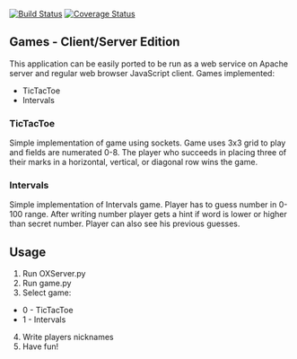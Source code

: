 [![Build Status](https://travis-ci.org/phpl/pite_lab3.svg?branch=master)](https://travis-ci.org/phpl/pite_lab3)
[![Coverage Status](https://coveralls.io/repos/github/phpl/pite_lab3/badge.svg?branch=master)](https://coveralls.io/github/phpl/pite_lab3?branch=master)
## Games - Client/Server Edition
This application can be easily ported to be run as a web service on Apache server and regular web browser JavaScript client.
Games implemented:
* TicTacToe
* Intervals
### TicTacToe
Simple implementation of game using sockets. Game uses 3x3 grid to play and fields are numerated 0-8. The player who succeeds in placing three of their marks in a horizontal, vertical, or diagonal row wins the game.
### Intervals
Simple implementation of Intervals game. Player has to guess number in 0-100 range. After writing number player gets a hint if word is lower or higher than secret number. Player can also see his previous guesses.
## Usage
1. Run OXServer.py
2. Run game.py
3. Select game:
* 0 - TicTacToe
* 1 - Intervals
4. Write players nicknames
5. Have fun!
